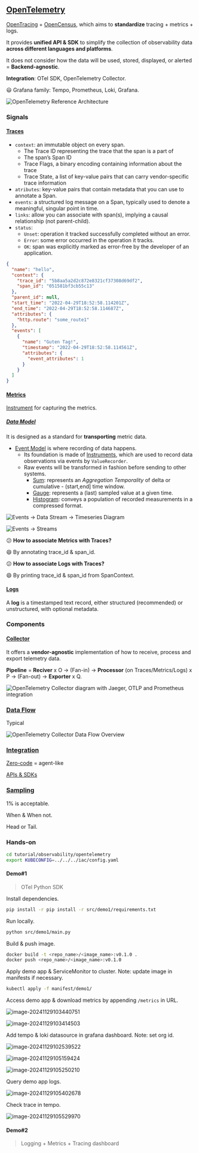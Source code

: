 ## [OpenTelemetry](https://opentelemetry.io/)

[OpenTracing](https://opentracing.io/) + [OpenCensus](https://opencensus.io/), which aims to **standardize** tracing + metrics + logs.

It provides **unified API & SDK** to simplify the collection of observability data **across different languages and platforms**.

It does not consider how the data will be used, stored, displayed, or alerted = **Backend-agnostic**.

**Integration**: OTel SDK, OpenTelemetry Collector.

:smiley: Grafana family: Tempo, Prometheus, Loki, Grafana.

![OpenTelemetry Reference Architecture](https://opentelemetry.io/img/otel-diagram.svg)

### Signals

#### [Traces](https://opentelemetry.io/docs/concepts/signals/traces/)

- `context`: an immutable object on every span.
  - The Trace ID representing the trace that the span is a part of
  - The span’s Span ID
  - Trace Flags, a binary encoding containing information about the trace
  - Trace State, a list of key-value pairs that can carry vendor-specific trace information
- `atributes`: key-value pairs that contain metadata that you can use to annotate a Span.
- `events`:  a structured log message on a Span, typically used to denote a meaningful, singular point in time.
- `links`: allow you can associate with span(s), implying a causal relationship (not parent-child).
- `status`:
  - `Unset`: operation it tracked successfully completed without an error.
  - `Error`: some error occurred in the operation it tracks.
  - `OK`: span was explicitly marked as error-free by the developer of an application.

```json
{
  "name": "hello",
  "context": {
    "trace_id": "5b8aa5a2d2c872e8321cf37308d69df2",
    "span_id": "051581bf3cb55c13"
  },
  "parent_id": null,
  "start_time": "2022-04-29T18:52:58.114201Z",
  "end_time": "2022-04-29T18:52:58.114687Z",
  "attributes": {
    "http.route": "some_route1"
  },
  "events": [
    {
      "name": "Guten Tag!",
      "timestamp": "2022-04-29T18:52:58.114561Z",
      "attributes": {
        "event_attributes": 1
      }
    }
  ]
}

```

#### [Metrics](https://opentelemetry.io/docs/concepts/signals/metrics/)

[Instrument](https://opentelemetry.io/docs/concepts/signals/metrics/#metric-instruments) for capturing the metrics.

##### [Data Model](https://opentelemetry.io/docs/specs/otel/metrics/data-model/)

It is designed as a standard for **transporting** metric data.

- [Event Model](https://opentelemetry.io/docs/specs/otel/metrics/data-model/) is where recording of data happens.
  - Its foundation is made of [Instruments](https://opentelemetry.io/docs/specs/otel/metrics/api/#instrument), which are used to record data observations via events by `ValueRecorder`.
  - Raw events will be transformed in fashion before sending to other systems.
    - [Sum](https://github.com/open-telemetry/opentelemetry-proto/blob/c5c8b28012583fda55b0cb16f73a820722171d49/opentelemetry/proto/metrics/v1/metrics.proto#L247): represents an *Aggregation Temporality* of delta or cumulative - (start,end] time window.
    - [Gauge](https://github.com/open-telemetry/opentelemetry-proto/blob/c5c8b28012583fda55b0cb16f73a820722171d49/opentelemetry/proto/metrics/v1/metrics.proto#L241): represents a (last) sampled value at a given time.
    - [Histogram](https://github.com/open-telemetry/opentelemetry-proto/blob/c5c8b28012583fda55b0cb16f73a820722171d49/opentelemetry/proto/metrics/v1/metrics.proto#L260): conveys a population of recorded measurements in a compressed format.

![Events → Data Stream → Timeseries Diagram](https://opentelemetry.io/docs/specs/otel/metrics/img/model-layers.png)

![Events → Streams](https://opentelemetry.io/docs/specs/otel/metrics/img/model-event-layer.png)

:confused: **How to associate Metrics with Traces?**

:smile: By annotating trace_id & span_id.

:confused: **How to associate Logs with Traces?**

:smile: By printing trace_id & span_id from SpanContext.

#### [Logs](https://opentelemetry.io/docs/concepts/signals/logs/)

A **log** is a timestamped text record, either structured (recommended) or unstructured, with optional metadata.

### Components

#### [Collector](https://opentelemetry.io/docs/collector/)

It offers a **vendor-agnostic** implementation of how to receive, process and export telemetry data.

**Pipeline** = **Reciver** x O → (Fan-in) → **Processor** (on Traces/Metrics/Logs) x P → (Fan-out) → **Exporter** x Q.

![OpenTelemetry Collector diagram with Jaeger, OTLP and Prometheus integration](https://opentelemetry.io/docs/collector/img/otel-collector.svg)

### [Data Flow](https://opentelemetry.io/docs/demo/collector-data-flow-dashboard/)

Typical

![OpenTelemetry Collector Data Flow Overview](https://opentelemetry.io/docs/demo/collector-data-flow-dashboard/otelcol-data-flow-overview.png)

### [Integration](https://opentelemetry.io/ecosystem/integrations/)

[Zero-code](https://opentelemetry.io/docs/concepts/instrumentation/zero-code/) = agent-like

[APIs & SDKs](https://opentelemetry.io/docs/languages/)

### [Sampling](https://opentelemetry.io/docs/concepts/sampling/)

1% is acceptable.

When & When not.

Head or Tail.

### Hands-on

```bash
cd tutorial/observability/opentelemetry
export KUBECONFIG=../../../iac/config.yaml
```

#### Demo#1

> OTel Python SDK

Install dependencies.

```bash
pip install -r pip install -r src/demo1/requirements.txt
```

Run locally.

```bash
python src/demo1/main.py
```

Build & push image.

```bash
docker build -t <repo_name>/<image_name>:v0.1.0 .
docker push <repo_name>/<image_name>:v0.1.0
```

Apply demo app & ServiceMonitor to cluster. Note: update image in manifests if necessary.

```bash
kubectl apply -f manifest/demo1/
```

Access demo app & download metrics by appending `/metrics` in URL.

![image-20241129103440751](Readme.assets/image-20241129103440751.png)

![image-20241129103414503](Readme.assets/image-20241129103414503.png)

Add tempo & loki datasource in grafana dashboard. Note: set org id.

![image-20241129102539522](Readme.assets/image-20241129102539522.png)

![image-20241129105159424](Readme.assets/image-20241129105159424.png)

![image-20241129105250210](Readme.assets/image-20241129105250210.png)

Query demo app logs.

![image-20241129105402678](Readme.assets/image-20241129105402678.png)

Check trace in tempo.

![image-20241129105529970](Readme.assets/image-20241129105529970.png)

#### Demo#2

> Logging + Metrics + Tracing dashboard